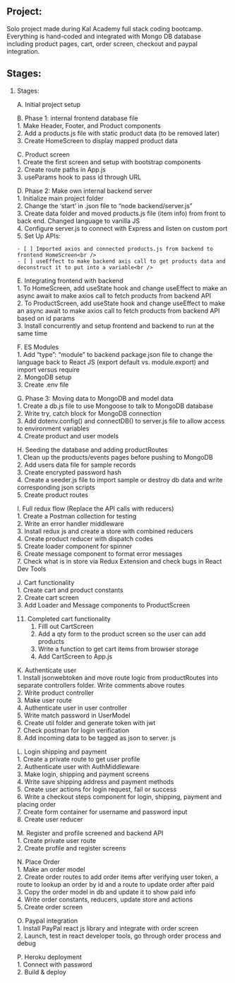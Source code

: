 <!DOCTYPE html>
<html>
<body>
	
<h2>Project: </h2>
Solo project made during Kal Academy full stack coding bootcamp. Everything is hand-coded and integrated with Mongo DB database including product pages, cart, order screen, checkout and paypal integration.

<h2>Stages: </h2>

<ol type="1">
<li>Stages:

A. Initial project setup

B. Phase 1: internal frontend database file<br />
    1. Make Header, Footer, and Product components<br />
    2. Add a products.js file with static product data (to be removed later)<br />
    3. Create HomeScreen to display mapped product data<br />

C. Product screen<br />
    1. Create the first screen and setup with bootstrap components<br />
    2. Create route paths in App.js<br />
    3. useParams hook to pass id through URL<br />

D. Phase 2: Make own internal backend server<br />
    1. Initialize main project folder<br />
    2. Change the ‘start’ in .json file to “node backend/server.js”<br />
    3. Create data folder and moved products.js file (item info) from front to back end. Changed language to vanilla JS<br />
    4. Configure server.js to connect with Express and listen on custom port<br />
    5. Set Up APIs:<br />

    - [ ] Imported axios and connected products.js from backend to frontend HomeScreen<br />
    - [ ] useEffect to make backend axis call to get products data and deconstruct it to put into a variable<br />

E. Integrating frontend with backend<br />
    1. To HomeScreen, add useState hook and change useEffect to make an async await to make axios call to fetch products from backend API<br />
    2. To ProductScreen, add useState hook and change useEffect to make an async await to make axios call to fetch products from backend API based on id params <br />
    3. Install concurrently and setup frontend and backend to run at the same time<br />

F. ES Modules<br />
    1. Add “type”: “module” to backend package.json file to change the language back to React JS (export default vs. module.export) and import versus require<br />
    2. MongoDB setup<br />
    3. Create .env file <br />

G. Phase 3: Moving data to MongoDB and model data<br />
    1. Create a db.js file to use Mongoose to talk to MongoDB database<br />
    2. Write try, catch block for MongoDB connection<br />
    3. Add dotenv.config() and connectDB() to server.js file to allow access to environment variables<br />
    4. Create product and user models<br />

H. Seeding the database and adding productRoutes<br />
    1. Clean up the products/events pages before pushing to MongoDB<br />
    2. Add users data file for sample records<br />
    3. Create encrypted password hash<br />
    4. Create a seeder.js file to import sample or destroy db data and write corresponding json scripts<br />
    5. Create product routes<br />

I. Full redux flow (Replace the API calls with reducers)<br />
    1. Create a Postman collection for testing<br />
    2. Write an error handler middleware<br />
    3. Install redux js and create a store with combined reducers<br />
    4. Create product reducer with dispatch codes<br />
    5. Create loader component for spinner <br />
    6. Create message component to format error messages<br />
    7. Check what is in store via Redux Extension and check bugs in React Dev Tools<br />

J. Cart functionality<br />
    1. Create cart and product constants<br />
    2. Create cart screen<br />
    3. Add Loader and Message components to ProductScreen<br />

11. Completed cart functionality<br />
    1. Filll out CartScreen<br />
    2. Add a qty form to the product screen so the user can add products<br />
    3. Write a function to get cart items from browser storage <br />
    4. Add CartScreen to App.js<br />

K. Authenticate user<br />
    1. Install jsonwebtoken and move route logic from productRoutes into separate controllers folder. Write comments above routes<br />
    2. Write product controller<br />
    3. Make user route<br />
    4. Authenticate user in user controller<br />
    5. Write match password in UserModel<br />
    6. Create util folder and generate token with jwt<br />
    7. Check postman for login verification<br />
    8. Add incoming data to be tagged as json to server. js<br />

L. Login shipping and payment<br />
    1. Create a private route to get user profile <br />
    2. Authenticate user with AuthMiddleware<br />
    3. Make login, shipping and payment screens<br />
    4. Write save shipping address and payment methods<br />
    5. Create user actions for login request, fail or success<br />
    6. Write a checkout steps component for login, shipping, payment and placing order<br />
    7. Create form container for username and password input<br />
    8. Create user reducer<br />

M. Register and profile screened and backend API<br />
    1. Create private user route<br />
    2. Create profile  and register screens<br />

N. Place Order<br />
    1. Make an order model<br />
    2. Create order routes to add order items after verifying user token, a route to lookup an order by id and a route to update order after paid<br />
    3. Copy the order model in db and update it to show paid info<br />
    4. Write order constants, reducers, update store and actions<br />
    5. Create order screen<br />

O. Paypal integration<br />
	1. Install PayPal react js library and integrate with order screen<br />
	2. Launch, test in react developer tools, go through order process and debug<br />

P. Heroku deployment<br />
	1. Connect with password<br />
 	2. Build & deploy<br />

</ol>
